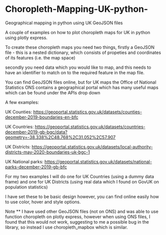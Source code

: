 # Choropleth-Mapping-UK-python-
Geographical mapping in python using UK GeoJSON files


A couple of examples on how to plot choropleth maps for UK in python using plotly express.

To create these choropleth maps you need two things, 
firstly a GeoJSON file - this is a nested dictionary, which consists of propeties and coordinates
of its features (i.e. the map space)

secondly you need data which you would like to map, and this needs to have an identifier
to match on to the required feature in the map file.

You can find GeoJSON files online, but for UK maps the Office of National Statistics ONS
contains a geographical portal which has many useful maps which can be found 
under the APIs drop down

A few examples:

UK Counties:
https://geoportal.statistics.gov.uk/datasets/counties-december-2019-boundaries-en-bfc

UK Countries:
https://geoportal.statistics.gov.uk/datasets/countries-december-2019-gb-bgc/data?geometry=-38.338%2C48.768%2C31.052%2C57.907

UK Districts:
https://geoportal.statistics.gov.uk/datasets/local-authority-districts-may-2020-boundaries-uk-bgc-1

UK National parks:
https://geoportal.statistics.gov.uk/datasets/national-parks-december-2019-gb-bfc

For my two examples I will do one for UK Countries (using a dummy data frame) and 
one for UK Districts (using real data which I found on GovUK on population statistics)

I have set these to be basic design however, you can find online easily how
to use color, hover and style options.



Note ** I have used other GeoJSON files (not on ONS) and was able to use
function choropleth on plotly express, however when using ONS files, I found that this would
not work, suggesting to me a possible bug in the library, so instead I use choropleth_mapbox
which is similar.
